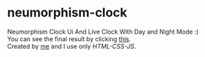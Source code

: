 # neumorphism-clock
Neumorphism Clock Ui And Live Clock With Day and Night Mode :)<br>
You can see the final result by clicking <a href="https://doshinaman.github.io/neumorphism-clock/" target="_blank">this</a>.<br>
Created by <a href="https://github.com/DoshiNaman" target="_blank">me</a> and I use only <i>HTML-CSS-JS</i>.
